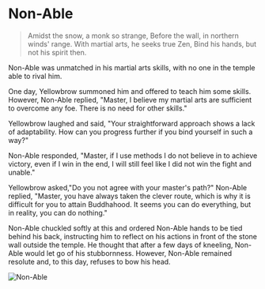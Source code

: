 # Non-Able

> Amidst the snow, a monk so strange,
> Before the wall, in northern winds' range.
> With martial arts, he seeks true Zen,
> Bind his hands, but not his spirit then.

Non-Able was unmatched in his martial arts skills, with no one in the
temple able to rival him.

One day, Yellowbrow summoned him and offered to teach him some
skills. However, Non-Able replied, "Master, I believe my martial arts are
sufficient to overcome any foe. There is no need for other skills."

Yellowbrow laughed and said, "Your straightforward approach shows a
lack of adaptability. How can you progress further if you bind yourself in
such a way?"

Non-Able responded, "Master, if I use methods I do not believe in to
achieve victory, even if I win in the end, I will still feel like I did not win
the fight and unable."

Yellowbrow asked,"Do you not agree with your master's path?"
Non-Able replied, "Master, you have always taken the clever route, which
is why it is difficult for you to attain Buddhahood. It seems you can do
everything, but in reality, you can do nothing."

Non-Able chuckled softly at this and ordered Non-Able hands to be tied
behind his back, instructing him to reflect on his actions in front of the
stone wall outside the temple. He thought that after a few days of
kneeling, Non-Able would let go of his stubbornness. However, Non-Able
remained resolute and, to this day, refuses to bow his head.

![Non-Able](/image-20240827233048287.png)